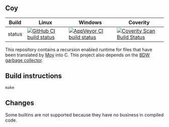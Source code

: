 Coy
---

Build|Linux|Windows|Coverity
---|---|---|---
status|[![GitHub CI build status](https://github.com/Wodan58/Coy/actions/workflows/cmake.yml/badge.svg)](https://github.com/Wodan58/Coy/actions/workflows/cmake.yml)|[![AppVeyor CI build status](https://ci.appveyor.com/api/projects/status/github/Wodan58/Coy?branch=master&svg=true)](https://ci.appveyor.com/project/Wodan58/Coy)|[![Coverity Scan Build Status](https://img.shields.io/coverity/scan/14634.svg)](https://scan.coverity.com/projects/wodan58-coy)

This repository contains a recursion enabled runtime for files that have been
translated by [Moy](https://github.com/Wodan58/Moy) into C. This project also
depends on the [BDW garbage collector](https://github.com/ivmai/bdwgc).

Build instructions
------------------

    make

Changes
-------

Some builtins are not supported because they have no business in compiled code.

